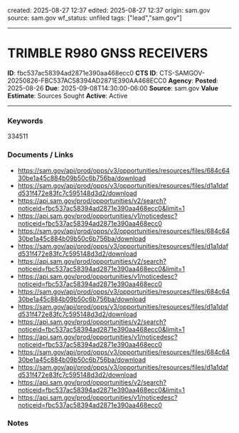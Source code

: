 created: 2025-08-27 12:37
edited: 2025-08-27 12:37
origin: sam.gov
source: sam.gov
wf_status: unfiled
tags: ["lead","sam.gov"]

---

# TRIMBLE R980 GNSS RECEIVERS

**ID**: fbc537ac58394ad2871e390aa468ecc0
**CTS ID**: CTS-SAMGOV-20250826-FBC537AC58394AD2871E390AA468ECC0
**Agency**: 
**Posted**: 2025-08-26
**Due**: 2025-09-08T14:30:00-06:00
**Source**: sam.gov
**Value Estimate**: Sources Sought
**Active**: Active

---

### Keywords
334511

### Documents / Links
- <https://sam.gov/api/prod/opps/v3/opportunities/resources/files/684c6430be1a45c884b09b50c6b756ba/download>
- <https://sam.gov/api/prod/opps/v3/opportunities/resources/files/d1a1dafd531f472e83fc7c595148d3d2/download>
- <https://api.sam.gov/prod/opportunities/v2/search?noticeid=fbc537ac58394ad2871e390aa468ecc0&limit=1>
- <https://api.sam.gov/prod/opportunities/v1/noticedesc?noticeid=fbc537ac58394ad2871e390aa468ecc0>
- <https://sam.gov/api/prod/opps/v3/opportunities/resources/files/684c6430be1a45c884b09b50c6b756ba/download>
- <https://sam.gov/api/prod/opps/v3/opportunities/resources/files/d1a1dafd531f472e83fc7c595148d3d2/download>
- <https://api.sam.gov/prod/opportunities/v2/search?noticeid=fbc537ac58394ad2871e390aa468ecc0&limit=1>
- <https://api.sam.gov/prod/opportunities/v1/noticedesc?noticeid=fbc537ac58394ad2871e390aa468ecc0>
- <https://sam.gov/api/prod/opps/v3/opportunities/resources/files/684c6430be1a45c884b09b50c6b756ba/download>
- <https://sam.gov/api/prod/opps/v3/opportunities/resources/files/d1a1dafd531f472e83fc7c595148d3d2/download>
- <https://api.sam.gov/prod/opportunities/v2/search?noticeid=fbc537ac58394ad2871e390aa468ecc0&limit=1>
- <https://api.sam.gov/prod/opportunities/v1/noticedesc?noticeid=fbc537ac58394ad2871e390aa468ecc0>
- <https://sam.gov/api/prod/opps/v3/opportunities/resources/files/684c6430be1a45c884b09b50c6b756ba/download>
- <https://sam.gov/api/prod/opps/v3/opportunities/resources/files/d1a1dafd531f472e83fc7c595148d3d2/download>
- <https://api.sam.gov/prod/opportunities/v2/search?noticeid=fbc537ac58394ad2871e390aa468ecc0&limit=1>
- <https://api.sam.gov/prod/opportunities/v1/noticedesc?noticeid=fbc537ac58394ad2871e390aa468ecc0>

### Notes

